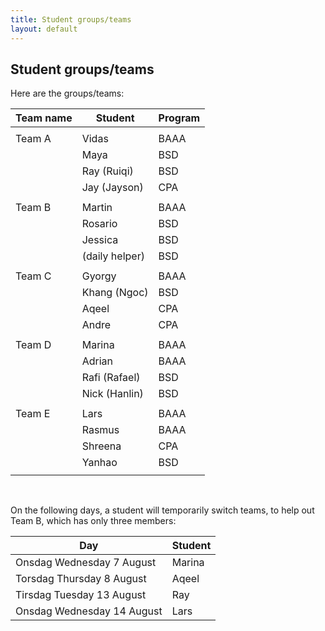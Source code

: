 ```yaml
---
title: Student groups/teams
layout: default
---
```


## Student groups/teams

Here are the groups/teams:

| Team name | Student | Program |
| --- | --- | --- |
|||
| Team A | Vidas | BAAA |
|| Maya | BSD
|| Ray (Ruiqi) | BSD
|| Jay (Jayson) |CPA
|||		
| Team B | Martin | BAAA |
|| Rosario | BSD
|| Jessica | BSD
|| (daily helper) | BSD
|||
| Team C | Gyorgy | BAAA |
|| Khang (Ngoc) | BSD
|| Aqeel | CPA
|| Andre | CPA
|||		
| Team D | Marina | BAAA |
|| Adrian | BAAA
|| Rafi (Rafael) | BSD
|| Nick (Hanlin) | BSD
|||		
| Team E | Lars | BAAA |
|| Rasmus | BAAA
|| Shreena | CPA
|| Yanhao | BSD
|||

<br>

On the following days, a student will temporarily switch teams, to help out Team B, which has only three members: 

Day | Student 
--- | ---
Onsdag Wednesday 7 August | Marina 
Torsdag Thursday 8 August | Aqeel
Tirsdag Tuesday 13 August | Ray
Onsdag Wednesday 14 August | Lars 

<br>
